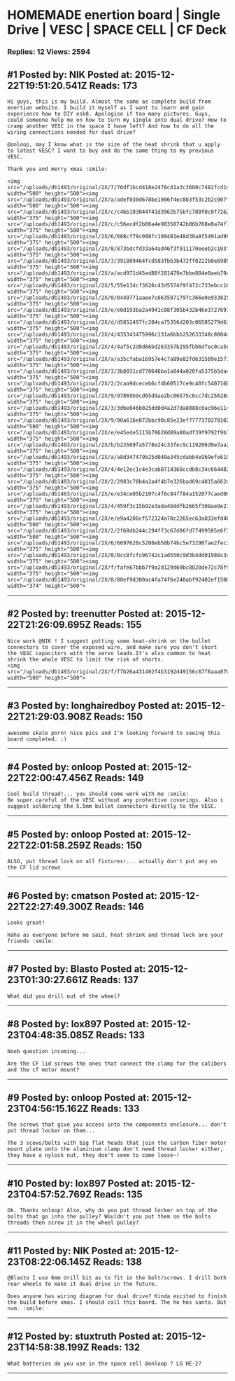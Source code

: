 # HOMEMADE enertion board &#124; Single Drive &#124; VESC &#124; SPACE CELL &#124; CF Deck

### Replies: 12 Views: 2594

## \#1 Posted by: NIK Posted at: 2015-12-22T19:51:20.541Z Reads: 173

```
Hi guys, this is my build. Almost the same as complete build from enertion website. I build it myself as I want to learn and gain experience how to DIY esk8. Apologise if too many pictures. Guys, could someone help me on how to turn my single into dual drive? How to cramp another VESC in the space I have left? And how to do all the wiring connections needed for dual drive?

@onloop, may I know what is the size of the heat shrink that u apply to latest VESC? I want to buy and do the same thing to my previous VESC.  

Thank you and merry xmas :smile: 

<img src="/uploads/db1493/original/2X/7/76df1bcd418e2478c41a3c3608c7482fcd1d6bb3.JPG" width="500" height="500"><img src="/uploads/db1493/original/2X/a/adef030d678be1906f4ec8b3f53c2b2c907fdb10.JPG" width="500" height="500"><img src="/uploads/db1493/original/2X/c/c4bb103044f41d3962b75bfc780f0c8f726288e3.JPG" width="375" height="500"><img src="/uploads/db1493/original/2X/c/c56ecdf2b06a4e90358742b86b768e0a74f7eb39.JPG" width="375" height="500"><img src="/uploads/db1493/original/2X/6/668cf79c098fc100481e48d30a8f5491ad99a7be.JPG" width="375" height="500"><img src="/uploads/db1493/original/2X/8/873bdcfd33a64ad46f3f911170eeeb2c103f3d1d.JPG" width="375" height="500"><img src="/uploads/db1493/original/2X/3/391809464fcd583fbb3b472ff0222b0e69890d08.JPG" width="375" height="500"><img src="/uploads/db1493/original/2X/a/acd971d45ed88f281479e7bbe804e0aeb79a1e33.JPG" width="375" height="500"><img src="/uploads/db1493/original/2X/5/55e134cf3626c43d5574f9f472c733ebcc16a108.JPG" width="375" height="500"><img src="/uploads/db1493/original/2X/0/0449771aaee7c6635871797c366e0e933825a2f7.JPG" width="375" height="500"><img src="/uploads/db1493/original/2X/e/e0d193ba2a4941c88f305b432b46e3727697432a.JPG" width="375" height="500"><img src="/uploads/db1493/original/2X/d/d5852497fc204ca75356d203c06585279d636fbb.JPG" width="375" height="500"><img src="/uploads/db1493/original/2X/4/435343475996c131a6bbb252633348c8004db562.JPG" width="375" height="500"><img src="/uploads/db1493/original/2X/4/4af5c2d8d66bd263357b295fbb6dfec0ca58cea1.JPG" width="375" height="500"><img src="/uploads/db1493/original/2X/a/a35cfaba16957e4c7a89e82fd631509e1571494c.JPG" width="375" height="500"><img src="/uploads/db1493/original/2X/3/3b8031cd770646ba1a844a020fa5375b5da4857d.JPG" width="375" height="500"><img src="/uploads/db1493/original/2X/2/2caa9dceceb6cfdb60517ce9c40fc540716b5c37.JPG" width="375" height="500"><img src="/uploads/db1493/original/2X/9/97869b9cd65d9ae2bc06575c6cc7dc25628d93d9.JPG" width="375" height="500"><img src="/uploads/db1493/original/2X/3/3dbe046b025dd0d4a2d7da8088c0ac96e114cc89.JPG" width="375" height="500"><img src="/uploads/db1493/original/2X/9/90a616e872bbc90c85e23ef77773702781025770.JPG" width="500" height="500"><img src="/uploads/db1493/original/2X/e/e45ede5115b78628d89a80adf39f9792f9b76998.JPG" width="375" height="500"><img src="/uploads/db1493/original/2X/b/b23569fa5778e24c33fec9c119206d9e7aa2b299.JPG" width="375" height="500"><img src="/uploads/db1493/original/2X/a/a8d347479b25d040a345cdabb4e9b9efe610daef.JPG" width="375" height="500"><img src="/uploads/db1493/original/2X/4/4e12ec1c4e3cab8714368ccdb8c34c664482f470.JPG" width="375" height="500"><img src="/uploads/db1493/original/2X/2/2983c78b4a2a4f4b7e326bad69c4815a662da88a.JPG" width="375" height="500"><img src="/uploads/db1493/original/2X/e/e34ce05b2107c4f6c84ff84a152077caed000e45.JPG" width="375" height="500"><img src="/uploads/db1493/original/2X/4/459f3c15b92e3ada4b9dfb2665f308ae9e21f8e5.JPG" width="375" height="500"><img src="/uploads/db1493/original/2X/e/e9a4208cf572124a70c2265ec63a833efd4b1e41.jpeg" width="500" height="500"><img src="/uploads/db1493/original/2X/2/2f68db244c294ff3c67d06fd77499505e6f3ffac.JPG" width="500" height="500"><img src="/uploads/db1493/original/2X/6/6697620c5208eb58b74bc5e73290fae2fec3a49a.JPG" width="375" height="500"><img src="/uploads/db1493/original/2X/0/0cc8fcfc96742c1ad550c9d3b4dd01988c3abcca.JPG" width="375" height="500"><img src="/uploads/db1493/original/2X/f/fafe67bbb7f9a2d129d69bc8020de72c78f90c19.JPG" width="375" height="500"><img src="/uploads/db1493/original/2X/8/80ef9d300ac4fa74f6e240abf92402ef1500253a.JPG" width="374" height="500">
```

---
## \#2 Posted by: treenutter Posted at: 2015-12-22T21:26:09.695Z Reads: 155

```
Nice work @NIK ! I suggest putting some heat-shrink on the bullet connectors to cover the exposed wire, and make sure you don't short the VESC capacitors with the servo leads.It's also common to heat shrink the whole VESC to limit the risk of shorts.
<img src="/uploads/db1493/original/2X/f/f7b26a431402f4b3192d49156c67f6aaa870c75b.jpeg" width="500" height="500">
```

---
## \#3 Posted by: longhairedboy Posted at: 2015-12-22T21:29:03.908Z Reads: 150

```
awesome skate porn! nice pics and I'm looking forward to seeing this board completed. :)
```

---
## \#4 Posted by: onloop Posted at: 2015-12-22T22:00:47.456Z Reads: 149

```
Cool build thread!... you should come work with me :smile:
Be super careful of the VESC without any protective coverings. Also i suggest soldering the 5.5mm bullet connectors directly to the VESC.
```

---
## \#5 Posted by: onloop Posted at: 2015-12-22T22:01:58.259Z Reads: 150

```
ALSO, put thread lock on all fixtures!... actually don't put any on the CF lid screws
```

---
## \#6 Posted by: cmatson Posted at: 2015-12-22T22:27:49.300Z Reads: 146

```
Looks great! 

Haha as everyone before me said, heat shrink and thread lock are your friends :smile:
```

---
## \#7 Posted by: Blasto Posted at: 2015-12-23T01:30:27.661Z Reads: 137

```
What did you drill out of the wheel?
```

---
## \#8 Posted by: lox897 Posted at: 2015-12-23T04:48:35.085Z Reads: 133

```
Noob question incoming...

Are the CF lid screws the ones that connect the clamp for the calibers and the cf motor mount?
```

---
## \#9 Posted by: onloop Posted at: 2015-12-23T04:56:15.162Z Reads: 133

```
The screws that give you access into the components enclosure... don't put thread locker on them... 

The 3 scews/bolts with big flat heads that join the carbon fiber motor mount plate onto the aluminium clamp don't need thread locker either, they have a nylock nut, they don't seem to come loose~!
```

---
## \#10 Posted by: lox897 Posted at: 2015-12-23T04:57:52.769Z Reads: 135

```
Ok. Thanks onloop! Also, why do you put thread locker on top of the bolts that go into the pulley? Wouldn't you put them on the bolts threads then screw it in the wheel pulley?
```

---
## \#11 Posted by: NIK Posted at: 2015-12-23T08:22:06.145Z Reads: 138

```
@Blasto I use 6mm drill bit as to fit in the bolt/screws. I drill both rear wheels to make it dual drive in the future. 

Does anyone has wiring diagram for dual drive? Kinda excited to finish the build before xmas. I should call this board. The ho hos santa. But nvm. :smile:
```

---
## \#12 Posted by: stuxtruth Posted at: 2015-12-23T14:58:38.199Z Reads: 132

```
What batteries do you use in the space cell @onloop ? LG HE-2?
```

---
